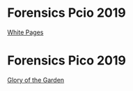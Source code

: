 # Forensics Pcio 2019

[White Pages](Whitepages.md)

# Forensics Pico 2019

[Glory of the Garden](Glory_of_the_garden.md)
